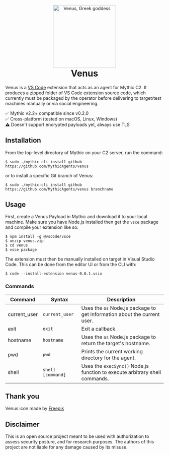 <p align="center" style="margin-bottom: 0px !important;">
  <img width="200" src="agent_icons/venus.svg"
    alt="Venus, Greek goddess" align="center">
</p>
<h1 align="center" style="margin-top: 0px;">Venus<br/></h1>

Venus is a [VS Code](https://code.visualstudio.com/) extension that acts as an
agent for Mythic C2. It produces a zipped folder of VS Code extension source
code, which currently must be packaged by the operator before delivering to
target/test machines manually or via social engineering.

:white_check_mark: Mythic v2.2+ compatible since v0.2.0  
:white_check_mark: Cross-platform (tested on macOS, Linux, Windows)  
:warning: Doesn't support encrypted payloads yet, always use TLS    

## Installation

From the top-level directory of Mythic on your C2 server, run the command:

```shell
$ sudo ./mythic-cli install github https://github.com/MythicAgents/venus
```

or to install a specific Git branch of Venus:

```shell
$ sudo ./mythic-cli install github https://github.com/MythicAgents/venus branchname
```

## Usage

First, create a Venus Payload in Mythic and download it to your local machine. Make sure 
you have Node.js installed then get the `vsce` package and compile your extension like so:

```shell
$ npm install -g @vscode/vsce
$ unzip venus.zip
$ cd venus
$ vsce package
```

The extension must then be manually installed on target in Visual Studio Code.
This can be done from the editor UI or from the CLI with:

```shell
$ code --install-extension venus-0.0.1.vsix
```

### Commands

Command | Syntax | Description
------- | ------ | -----------
current_user | `current_user` | Uses the `os` Node.js package to get information about the current user.
exit | `exit` | Exit a callback.
hostname | `hostname` | Uses the `os` Node.js package to return the target's hostname.
pwd | `pwd` | Prints the current working directory for the agent.
shell | `shell [command]` | Uses the `execSync()` Node.js function to execute arbitrary shell commands.

## Thank you

Venus icon made by [Freepik](https://www.flaticon.com/authors/freepik)

## Disclaimer

This is an open source project meant to be used with authorization to assess
security posture, and for research purposes. The authors of this project are
not liable for any damage caused by its misuse.
